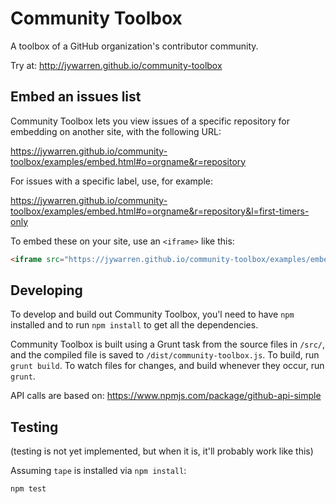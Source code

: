 Community Toolbox
====
 
A toolbox of a GitHub organization's contributor community.

Try at: http://jywarren.github.io/community-toolbox


## Embed an issues list

Community Toolbox lets you view issues of a specific repository for embedding on another site, with the following URL:

https://jywarren.github.io/community-toolbox/examples/embed.html#o=orgname&r=repository

For issues with a specific label, use, for example: 

https://jywarren.github.io/community-toolbox/examples/embed.html#o=orgname&r=repository&l=first-timers-only

To embed these on your site, use an `<iframe>` like this:

```html
<iframe src="https://jywarren.github.io/community-toolbox/examples/embed.html#o=orgname&r=repository" style="border:none;" width="100%" height="600px"></iframe>
```


## Developing

To develop and build out Community Toolbox, you'l need to have `npm` installed and to run `npm install` to get all the dependencies. 

Community Toolbox is built using a Grunt task from the source files in `/src/`, and the compiled file is saved to `/dist/community-toolbox.js`. To build, run `grunt build`. To watch files for changes, and build whenever they occur, run `grunt`. 

API calls are based on: https://www.npmjs.com/package/github-api-simple


## Testing

(testing is not yet implemented, but when it is, it'll probably work like this)

Assuming `tape` is installed via `npm install`:

`npm test`
